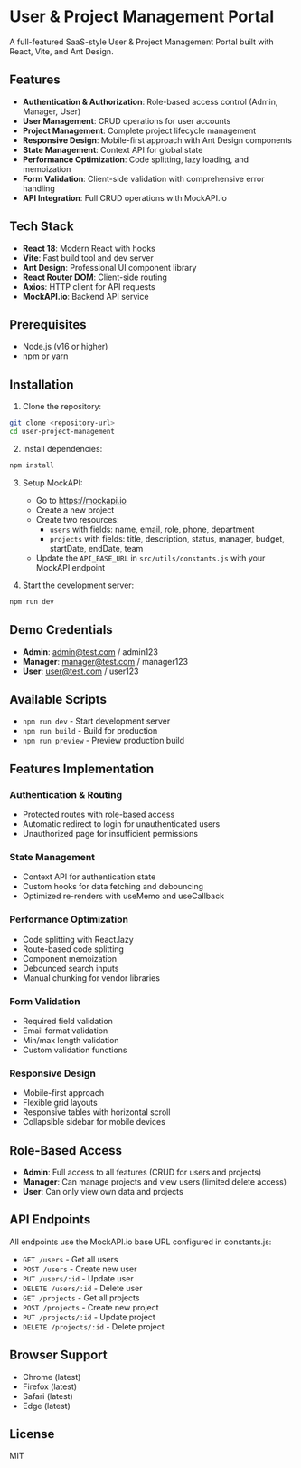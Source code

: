 # User & Project Management Portal

A full-featured SaaS-style User & Project Management Portal built with React, Vite, and Ant Design.

## Features

- **Authentication & Authorization**: Role-based access control (Admin, Manager, User)
- **User Management**: CRUD operations for user accounts
- **Project Management**: Complete project lifecycle management
- **Responsive Design**: Mobile-first approach with Ant Design components
- **State Management**: Context API for global state
- **Performance Optimization**: Code splitting, lazy loading, and memoization
- **Form Validation**: Client-side validation with comprehensive error handling
- **API Integration**: Full CRUD operations with MockAPI.io

## Tech Stack

- **React 18**: Modern React with hooks
- **Vite**: Fast build tool and dev server
- **Ant Design**: Professional UI component library
- **React Router DOM**: Client-side routing
- **Axios**: HTTP client for API requests
- **MockAPI.io**: Backend API service

## Prerequisites

- Node.js (v16 or higher)
- npm or yarn

## Installation

1. Clone the repository:
```bash
git clone <repository-url>
cd user-project-management
```

2. Install dependencies:
```bash
npm install
```

3. Setup MockAPI:
   - Go to https://mockapi.io
   - Create a new project
   - Create two resources:
     - `users` with fields: name, email, role, phone, department
     - `projects` with fields: title, description, status, manager, budget, startDate, endDate, team
   - Update the `API_BASE_URL` in `src/utils/constants.js` with your MockAPI endpoint

4. Start the development server:
```bash
npm run dev
```

## Demo Credentials

- **Admin**: admin@test.com / admin123
- **Manager**: manager@test.com / manager123
- **User**: user@test.com / user123

## Available Scripts

- `npm run dev` - Start development server
- `npm run build` - Build for production
- `npm run preview` - Preview production build

## Features Implementation

### Authentication & Routing
- Protected routes with role-based access
- Automatic redirect to login for unauthenticated users
- Unauthorized page for insufficient permissions

### State Management
- Context API for authentication state
- Custom hooks for data fetching and debouncing
- Optimized re-renders with useMemo and useCallback

### Performance Optimization
- Code splitting with React.lazy
- Route-based code splitting
- Component memoization
- Debounced search inputs
- Manual chunking for vendor libraries

### Form Validation
- Required field validation
- Email format validation
- Min/max length validation
- Custom validation functions

### Responsive Design
- Mobile-first approach
- Flexible grid layouts
- Responsive tables with horizontal scroll
- Collapsible sidebar for mobile devices

## Role-Based Access

- **Admin**: Full access to all features (CRUD for users and projects)
- **Manager**: Can manage projects and view users (limited delete access)
- **User**: Can only view own data and projects

## API Endpoints

All endpoints use the MockAPI.io base URL configured in constants.js:

- `GET /users` - Get all users
- `POST /users` - Create new user
- `PUT /users/:id` - Update user
- `DELETE /users/:id` - Delete user
- `GET /projects` - Get all projects
- `POST /projects` - Create new project
- `PUT /projects/:id` - Update project
- `DELETE /projects/:id` - Delete project

## Browser Support

- Chrome (latest)
- Firefox (latest)
- Safari (latest)
- Edge (latest)

## License

MIT